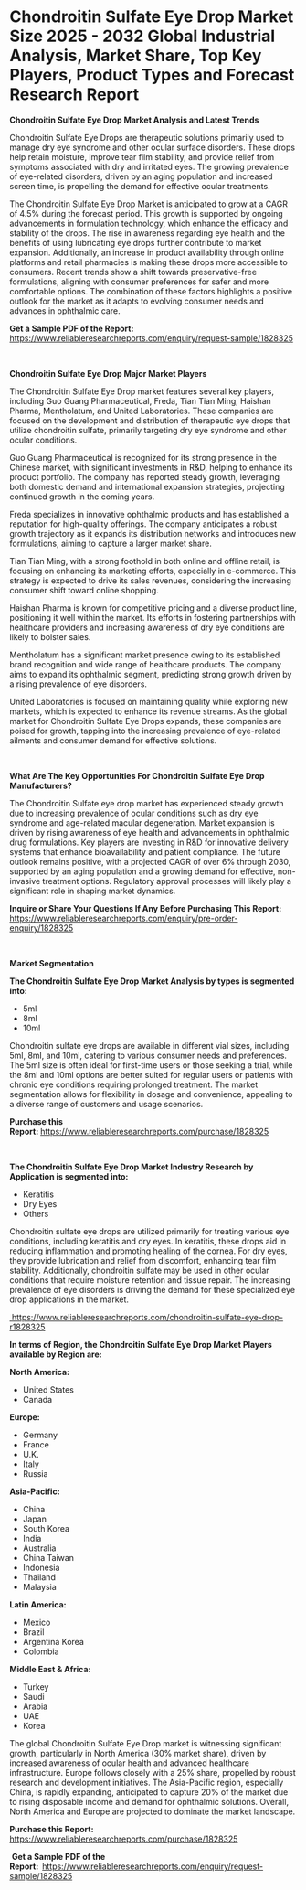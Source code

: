 <p><h1>Chondroitin Sulfate Eye Drop Market Size 2025 - 2032 Global Industrial Analysis, Market Share, Top Key Players, Product Types and Forecast Research Report</h1></p><p><strong>Chondroitin Sulfate Eye Drop Market Analysis and Latest Trends</strong></p>
<p><p>Chondroitin Sulfate Eye Drops are therapeutic solutions primarily used to manage dry eye syndrome and other ocular surface disorders. These drops help retain moisture, improve tear film stability, and provide relief from symptoms associated with dry and irritated eyes. The growing prevalence of eye-related disorders, driven by an aging population and increased screen time, is propelling the demand for effective ocular treatments.</p><p>The Chondroitin Sulfate Eye Drop Market is anticipated to grow at a CAGR of 4.5% during the forecast period. This growth is supported by ongoing advancements in formulation technology, which enhance the efficacy and stability of the drops. The rise in awareness regarding eye health and the benefits of using lubricating eye drops further contribute to market expansion. Additionally, an increase in product availability through online platforms and retail pharmacies is making these drops more accessible to consumers. Recent trends show a shift towards preservative-free formulations, aligning with consumer preferences for safer and more comfortable options. The combination of these factors highlights a positive outlook for the market as it adapts to evolving consumer needs and advances in ophthalmic care.</p></p>
<p><strong>Get a Sample PDF of the Report:&nbsp;</strong> <a href="https://www.reliableresearchreports.com/enquiry/request-sample/1828325?utm_campaign=32&utm_medium=2&utm_source=Github&utm_content=ia&utm_term=19042025&utm_id=chondroitin-sulfate-eye-drop">https://www.reliableresearchreports.com/enquiry/request-sample/1828325</a></p>
<p>&nbsp;</p>
<p><strong>Chondroitin Sulfate Eye Drop Major Market Players</strong></p>
<p><p>The Chondroitin Sulfate Eye Drop market features several key players, including Guo Guang Pharmaceutical, Freda, Tian Tian Ming, Haishan Pharma, Mentholatum, and United Laboratories. These companies are focused on the development and distribution of therapeutic eye drops that utilize chondroitin sulfate, primarily targeting dry eye syndrome and other ocular conditions.</p><p>Guo Guang Pharmaceutical is recognized for its strong presence in the Chinese market, with significant investments in R&D, helping to enhance its product portfolio. The company has reported steady growth, leveraging both domestic demand and international expansion strategies, projecting continued growth in the coming years.</p><p>Freda specializes in innovative ophthalmic products and has established a reputation for high-quality offerings. The company anticipates a robust growth trajectory as it expands its distribution networks and introduces new formulations, aiming to capture a larger market share.</p><p>Tian Tian Ming, with a strong foothold in both online and offline retail, is focusing on enhancing its marketing efforts, especially in e-commerce. This strategy is expected to drive its sales revenues, considering the increasing consumer shift toward online shopping.</p><p>Haishan Pharma is known for competitive pricing and a diverse product line, positioning it well within the market. Its efforts in fostering partnerships with healthcare providers and increasing awareness of dry eye conditions are likely to bolster sales.</p><p>Mentholatum has a significant market presence owing to its established brand recognition and wide range of healthcare products. The company aims to expand its ophthalmic segment, predicting strong growth driven by a rising prevalence of eye disorders.</p><p>United Laboratories is focused on maintaining quality while exploring new markets, which is expected to enhance its revenue streams. As the global market for Chondroitin Sulfate Eye Drops expands, these companies are poised for growth, tapping into the increasing prevalence of eye-related ailments and consumer demand for effective solutions.</p></p>
<p>&nbsp;</p>
<p><strong>What Are The Key Opportunities For Chondroitin Sulfate Eye Drop Manufacturers?</strong></p>
<p><p>The Chondroitin Sulfate eye drop market has experienced steady growth due to increasing prevalence of ocular conditions such as dry eye syndrome and age-related macular degeneration. Market expansion is driven by rising awareness of eye health and advancements in ophthalmic drug formulations. Key players are investing in R&D for innovative delivery systems that enhance bioavailability and patient compliance. The future outlook remains positive, with a projected CAGR of over 6% through 2030, supported by an aging population and a growing demand for effective, non-invasive treatment options. Regulatory approval processes will likely play a significant role in shaping market dynamics.</p></p>
<p><strong>Inquire or Share Your Questions If Any Before Purchasing This Report:</strong> <a href="https://www.reliableresearchreports.com/enquiry/pre-order-enquiry/1828325?utm_campaign=32&utm_medium=2&utm_source=Github&utm_content=ia&utm_term=19042025&utm_id=chondroitin-sulfate-eye-drop">https://www.reliableresearchreports.com/enquiry/pre-order-enquiry/1828325</a></p>
<p>&nbsp;</p>
<p><strong>Market Segmentation</strong></p>
<p><strong>The Chondroitin Sulfate Eye Drop Market Analysis by types is segmented into:</strong></p>
<p><ul><li>5ml</li><li>8ml</li><li>10ml</li></ul></p>
<p><p>Chondroitin sulfate eye drops are available in different vial sizes, including 5ml, 8ml, and 10ml, catering to various consumer needs and preferences. The 5ml size is often ideal for first-time users or those seeking a trial, while the 8ml and 10ml options are better suited for regular users or patients with chronic eye conditions requiring prolonged treatment. The market segmentation allows for flexibility in dosage and convenience, appealing to a diverse range of customers and usage scenarios.</p></p>
<p><strong>Purchase this Report:&nbsp;</strong><a href="https://www.reliableresearchreports.com/purchase/1828325?utm_campaign=32&utm_medium=2&utm_source=Github&utm_content=ia&utm_term=19042025&utm_id=chondroitin-sulfate-eye-drop">https://www.reliableresearchreports.com/purchase/1828325</a></p>
<p>&nbsp;</p>
<p><strong>The Chondroitin Sulfate Eye Drop Market Industry Research by Application is segmented into:</strong></p>
<p><ul><li>Keratitis</li><li>Dry Eyes</li><li>Others</li></ul></p>
<p><p>Chondroitin sulfate eye drops are utilized primarily for treating various eye conditions, including keratitis and dry eyes. In keratitis, these drops aid in reducing inflammation and promoting healing of the cornea. For dry eyes, they provide lubrication and relief from discomfort, enhancing tear film stability. Additionally, chondroitin sulfate may be used in other ocular conditions that require moisture retention and tissue repair. The increasing prevalence of eye disorders is driving the demand for these specialized eye drop applications in the market.</p></p>
<p><a href="https://www.reliableresearchreports.com/chondroitin-sulfate-eye-drop-r1828325?utm_campaign=32&utm_medium=2&utm_source=Github&utm_content=ia&utm_term=19042025&utm_id=chondroitin-sulfate-eye-drop">&nbsp;https://www.reliableresearchreports.com/chondroitin-sulfate-eye-drop-r1828325</a></p>
<p><strong>In terms of Region, the Chondroitin Sulfate Eye Drop Market Players available by Region are:</strong></p>
<p>
    <p> <strong> North America: </strong>
        <ul>
            <li>United States</li>
            <li>Canada</li>
        </ul>
        </p> 
    <p> <strong> Europe: </strong>
        <ul>
            <li>Germany</li>
            <li>France</li>
            <li>U.K.</li>
            <li>Italy</li>
            <li>Russia</li>
        </ul>
        </p> 
    <p> <strong> Asia-Pacific: </strong>
        <ul>
            <li>China</li>
            <li>Japan</li>
            <li>South Korea</li>
            <li>India</li>
            <li>Australia</li>
            <li>China Taiwan</li>
            <li>Indonesia</li>
            <li>Thailand</li>
            <li>Malaysia</li>
        </ul>
        </p> 
    <p> <strong> Latin America: </strong>
        <ul>
            <li>Mexico</li>
            <li>Brazil</li>
            <li>Argentina Korea</li>
            <li>Colombia</li>
        </ul>
        </p> 
    <p> <strong> Middle East & Africa: </strong>
        <ul>
            <li>Turkey</li>
            <li>Saudi</li>
            <li>Arabia</li>
            <li>UAE</li>
            <li>Korea</li>
        </ul>
    </p>
    </p>
<p><p>The global Chondroitin Sulfate Eye Drop market is witnessing significant growth, particularly in North America (30% market share), driven by increased awareness of ocular health and advanced healthcare infrastructure. Europe follows closely with a 25% share, propelled by robust research and development initiatives. The Asia-Pacific region, especially China, is rapidly expanding, anticipated to capture 20% of the market due to rising disposable income and demand for ophthalmic solutions. Overall, North America and Europe are projected to dominate the market landscape.</p></p>
<p><strong>Purchase this Report: </strong><a href="https://www.reliableresearchreports.com/purchase/1828325?utm_campaign=32&utm_medium=2&utm_source=Github&utm_content=ia&utm_term=19042025&utm_id=chondroitin-sulfate-eye-drop">https://www.reliableresearchreports.com/purchase/1828325</a></p>
<p>&nbsp;<strong>Get a Sample PDF of the Report:&nbsp;&nbsp;</strong><a href="https://www.reliableresearchreports.com/enquiry/request-sample/1828325?utm_campaign=32&utm_medium=2&utm_source=Github&utm_content=ia&utm_term=19042025&utm_id=chondroitin-sulfate-eye-drop">https://www.reliableresearchreports.com/enquiry/request-sample/1828325</a></p>
<p><strong></strong></p>
<p><p></p><p></p><p></p></p>
